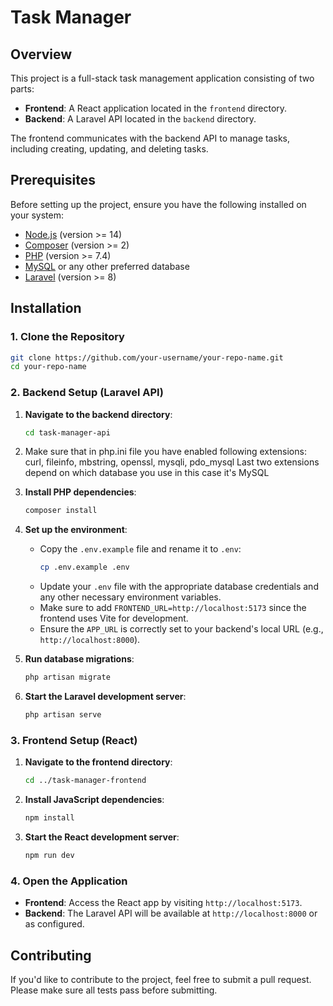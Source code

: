 
# Task Manager

## Overview

This project is a full-stack task management application consisting of two parts:
- **Frontend**: A React application located in the `frontend` directory.
- **Backend**: A Laravel API located in the `backend` directory.

The frontend communicates with the backend API to manage tasks, including creating, updating, and deleting tasks.

## Prerequisites

Before setting up the project, ensure you have the following installed on your system:
- [Node.js](https://nodejs.org/) (version >= 14)
- [Composer](https://getcomposer.org/) (version >= 2)
- [PHP](https://www.php.net/) (version >= 7.4)
- [MySQL](https://www.mysql.com/) or any other preferred database
- [Laravel](https://laravel.com/) (version >= 8)

## Installation

### 1. Clone the Repository
```bash
git clone https://github.com/your-username/your-repo-name.git
cd your-repo-name
```

### 2. Backend Setup (Laravel API)

1. **Navigate to the backend directory**:
    ```bash
    cd task-manager-api
    ```

2. Make sure that in php.ini file you have enabled following extensions: curl, fileinfo, mbstring, openssl, mysqli, pdo_mysql
   Last two extensions depend on which database you use in this case it's MySQL

3. **Install PHP dependencies**:
    ```bash
    composer install
    ```

4. **Set up the environment**:
    - Copy the `.env.example` file and rename it to `.env`:
      ```bash
      cp .env.example .env
      ```
    - Update your `.env` file with the appropriate database credentials and any other necessary environment variables.
    - Make sure to add `FRONTEND_URL=http://localhost:5173` since the frontend uses Vite for development.
    - Ensure the `APP_URL` is correctly set to your backend's local URL (e.g., `http://localhost:8000`).

5. **Run database migrations**:
    ```bash
    php artisan migrate
    ```

6. **Start the Laravel development server**:
    ```bash
    php artisan serve
    ```

### 3. Frontend Setup (React)

1. **Navigate to the frontend directory**:
    ```bash
    cd ../task-manager-frontend
    ```

2. **Install JavaScript dependencies**:
    ```bash
    npm install
    ```

3. **Start the React development server**:
    ```bash
    npm run dev
    ```

### 4. Open the Application

- **Frontend**: Access the React app by visiting `http://localhost:5173`.
- **Backend**: The Laravel API will be available at `http://localhost:8000` or as configured.

## Contributing

If you'd like to contribute to the project, feel free to submit a pull request. Please make sure all tests pass before submitting.

